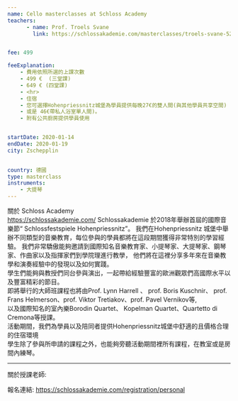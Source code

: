 ```yaml
---
name: Cello masterclasses at Schloss Academy
teachers:
      - name: Prof. Troels Svane
        link: https://schlossakademie.com/masterclasses/troels-svane-52


fee: 499

feeExplanation: 
    - 費用依照所選的上課次數
    - 499 €  (三堂課)
    - 649 € (四堂課)
    - <hr>
    - 住宿
    - 您可選擇Hohenpriessnitz城堡為學員提供每晚27€的雙人間(與其他學員共享空間) 
    - 或是 46€帶私人浴室單人間)。
    - 附有公共廚房提供學員使用


startDate: 2020-01-14
endDate: 2020-01-19
city: Zschepplin 
      

country: 德國
type: masterclass
instruments:
    - 大提琴
---
```

關於 
Schloss Academy  
https://schlossakademie.com/ Schlossakademie
於2018年舉辦首屆的國際音樂節“ Schlossfestspiele Hohenpriessnitz”。 
我們在Hohenpriessnitz 城堡中舉辦不同類型的音樂教育，每位參與的學員都將在這段期間獲得非常特別的學習經驗。 
我們非常驕傲能夠邀請到國際知名音樂教育家、小提琴家、大提琴家、鋼琴家、作曲家以及指揮家們到學院理進行教學， 
他們將在這裡分享多年來在音樂教學和演奏經驗中的發現以及如何實踐。  
學生們能夠與教授們同台參與演出，一起帶給經驗豐富的歐洲觀眾們高國際水平以及豐富精彩的節目。  
即將舉行的大師班課程也將由Prof. Lynn Harrell 、 prof. Boris Kuschnir、 prof. Frans Helmerson、prof. Viktor Tretiakov、prof. Pavel Vernikov等,  
以及國際知名的室內樂Borodin Quartet、 Kopelman Quartet、Quartetto di Cremona等授課。  
活動期間，我們為學員以及陪同者提供Hohenpriessnitz城堡中舒適的且價格合理的住宿環境  
學生除了參與所申請的課程之外，也能夠旁聽活動期間裡所有課程，在教室或是房間內練琴。






<hr/>


關於授課老師:

報名連結: https://schlossakademie.com/registration/personal


